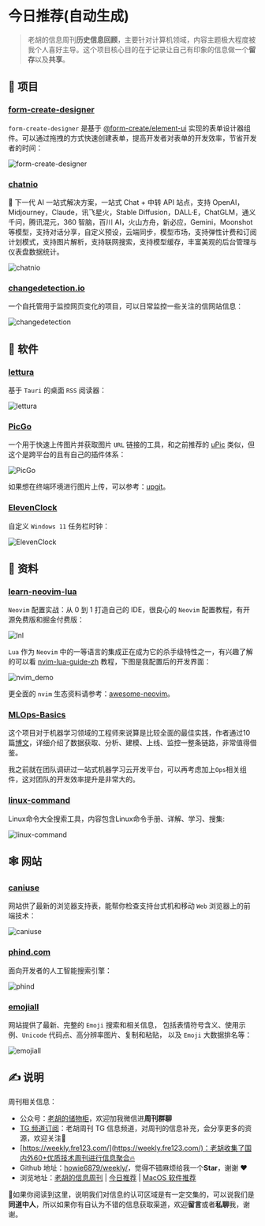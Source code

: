 # 今日推荐(自动生成)

> 老胡的信息周刊**历史信息回顾**，主要针对计算机领域，内容主题极大程度被我个人喜好主导。这个项目核心目的在于记录让自己有印象的信息做一个**留存**以及**共享**。


## 🎯 项目 

### [form-create-designer](https://github.com/xaboy/form-create-designer)

`form-create-designer` 是基于 [@form-create/element-ui](https://github.com/xaboy/form-create) 实现的表单设计器组件。可以通过拖拽的方式快速创建表单，提高开发者对表单的开发效率，节省开发者的时间：

![form-create-designer](https://images-1252557999.file.myqcloud.com/uPic/form-create-designer.png) 

### [chatnio](https://github.com/Deeptrain-Community/chatnio)

🚀 下一代 AI 一站式解决方案，一站式 Chat + 中转 API 站点，支持 OpenAI，Midjourney，Claude，讯飞星火，Stable Diffusion，DALL·E，ChatGLM，通义千问，腾讯混元，360 智脑，百川 AI，火山方舟，新必应，Gemini，Moonshot 等模型，支持对话分享，自定义预设，云端同步，模型市场，支持弹性计费和订阅计划模式，支持图片解析，支持联网搜索，支持模型缓存，丰富美观的后台管理与仪表盘数据统计。

![chatnio](https://images-1252557999.file.myqcloud.com/uPic/chatnio.png) 

### [changedetection.io](https://github.com/dgtlmoon/changedetection.io)

一个自托管用于监控网页变化的项目，可以日常监控一些关注的信网站信息：

![changedetection](https://images-1252557999.file.myqcloud.com/uPic/changedetection.png) 

## 🤖 软件 

### [lettura](https://github.com/zhanglun/lettura)

基于 `Tauri` 的桌面 `RSS` 阅读器：

![lettura](https://images-1252557999.file.myqcloud.com/uPic/SRFE8W.jpg) 

### [PicGo](https://github.com/Molunerfinn/PicGo)

一个用于快速上传图片并获取图片 `URL` 链接的工具，和之前推荐的 [uPic](https://github.com/gee1k/uPic) 类似，但这个是跨平台的且有自己的插件体系：

![PicGo](https://images-1252557999.file.myqcloud.com/uPic/PicGo.jpg)

如果想在终端环境进行图片上传，可以参考：[upgit](https://github.com/pluveto/upgit)。 

### [ElevenClock](https://github.com/marticliment/ElevenClock)

自定义 `Windows 11` 任务栏时钟：

![ElevenClock](https://images-1252557999.file.myqcloud.com/uPic/ElevenClock.jpg) 

## 👀 资料 

### [learn-neovim-lua](https://github.com/nshen/learn-neovim-lua/tree/bak)

`Neovim` 配置实战：从 0 到 1 打造自己的 IDE，很良心的 `Neovim` 配置教程，有开源免费版和掘金付费版：

![lnl](https://images-1252557999.file.myqcloud.com/uPic/lnl.jpg)

`Lua` 作为 `Neovim` 中的一等语言的集成正在成为它的杀手级特性之一，有兴趣了解的可以看 [nvim-lua-guide-zh](https://github.com/glepnir/nvim-lua-guide-zh) 教程，下图是我配置后的开发界面：

![nvim_demo](https://images-1252557999.file.myqcloud.com/uPic/nvim_demo.jpg)

更全面的 `nvim` 生态资料请参考：[awesome-neovim](https://github.com/rockerBOO/awesome-neovim)。 

### [MLOps-Basics](https://github.com/graviraja/MLOps-Basics)

这个项目对于机器学习领域的工程师来说算是比较全面的最佳实践，作者通过10篇[博文](hhttps://www.ravirajag.dev/)，详细介绍了数据获取、分析、建模、上线、监控一整条链路，非常值得借鉴。

我之前就在团队调研过一站式机器学习云开发平台，可以再考虑加上`Ops`相关组件，这对团队的开发效率提升是非常大的。 

### [linux-command](https://github.com/jaywcjlove/linux-command)

Linux命令大全搜索工具，内容包含Linux命令手册、详解、学习、搜集:

![linux-command](https://images-1252557999.file.myqcloud.com/uPic/linux-command.jpg) 

## 🕸 网站 

### [caniuse](https://caniuse.com/)

网站供了最新的浏览器支持表，能帮你检查支持台式机和移动 `Web` 浏览器上的前端技术：

![caniuse](https://images-1252557999.file.myqcloud.com/uPic/caniuse.jpg) 

### [phind.com](https://www.phind.com/)

面向开发者的人工智能搜索引擎：

![phind](https://images-1252557999.file.myqcloud.com/uPic/phind.jpg) 

### [emojiall](https://www.emojiall.com/)

网站提供了最新、完整的 `Emoji` 搜索和相关信息， 包括表情符号含义、使用示例、`Unicode` 代码点、高分辨率图片、复制和粘贴， 以及 `Emoji` 大数据排名等：

![emojiall](https://images-1252557999.file.myqcloud.com/uPic/emojiall.jpg) 

## ✍️ 说明

周刊相关信息：

- 公众号：[老胡的储物柜](https://images-1252557999.file.myqcloud.com/uPic/ETIbMe.jpg)，欢迎加我微信进**周刊群聊**
- [TG 频道订阅](https://t.me/howie_weekly)：老胡周刊 TG 信息频道，对周刊的信息补充，会分享更多的资源，欢迎关注👏
- [https://weekly.fre123.com/](https://weekly.fre123.com/)：老胡收集了国内外60+优质技术周刊进行信息聚合🔥
- Github 地址：[howie6879/weekly/](https://github.com/howie6879/weekly/)，觉得不错麻烦给我一个**Star**，谢谢 ❤️
- 浏览地址：[老胡的信息周刊](https://weekly.howie6879.com) | [今日推荐](https://weekly.howie6879.com/recommend/index.html) | [MacOS 软件推荐](https://weekly.howie6879.com/soft/mac.html)

🙌如果你阅读到这里，说明我们对信息的认可区域是有一定交集的，可以说我们是**同道中人**，所以如果你有自认为不错的信息获取渠道，欢迎**留言**或者**私聊**我，谢谢。